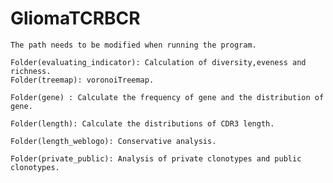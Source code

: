 # GliomaTCRBCR
    The path needs to be modified when running the program.

    Folder(evaluating_indicator): Calculation of diversity,eveness and richness.
    Folder(treemap): voronoiTreemap.

    Folder(gene) : Calculate the frequency of gene and the distribution of gene.

    Folder(length): Calculate the distributions of CDR3 length.

    Folder(length_weblogo): Conservative analysis.

    Folder(private_public): Analysis of private clonotypes and public clonotypes.
